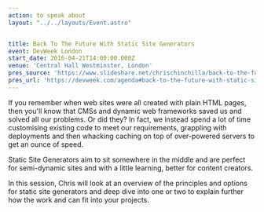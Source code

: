 ```yaml
---
action: to speak about
layout: "../../layouts/Event.astro"


title: Back To The Future With Static Site Generators
event: DevWeek London
start_date: 2016-04-21T14:00:00.000Z
venue: 'Central Hall Westminster, London'
pres_source: 'https://www.slideshare.net/chrischinchilla/back-to-the-future-with-static-site-generators'
pres_url: 'https://devweek.com/agenda#back-to-the-future-with-static-site-generators'
---
```


If you remember when web sites were all created with plain HTML pages, then you'll know that CMSs and dynamic web frameworks saved us and solved all our problems. Or did they? In fact, we instead spend a lot of time customising existing code to meet our requirements, grappling with deployments and then whacking caching on top of over-powered servers to get an ounce of speed.

Static Site Generators aim to sit somewhere in the middle and are perfect for semi-dynamic sites and with a little learning, better for content creators.

In this session, Chris will look at an overview of the principles and options for static site generators and deep dive into one or two to explain further how the work and can fit into your projects.
